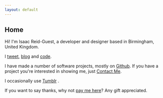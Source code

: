 ```yaml
---
layout: default
---
```


## Home

Hi! I'm <span class="non-mobile-hide mobile-display-inline">Isaac Reid-Guest, </span>a developer and designer based in Birmingham, United Kingdom.

I <a href="http://twitter.com/{{site.twitter_username}}">tweet</a>, <a href="/blog/">blog</a> and <a href="http://github.com/isaacrg">code</a>.

I have made a number of software projects, mostly on <a href="https://github.com/isaacrg?tab=repositories">Github</a>. If you have a project you're interested in showing me, just <a href="/contact">Contact Me</a>.
<!--
I also have some interest in UK and International politics, and the wider affect it can and does have.
-->
I occasionally use [Tumblr](http://ir-g.tumblr.com) .

If you want to say thanks, why not [pay me here](https://paypal.me/irg)? Any gift appreciated.
